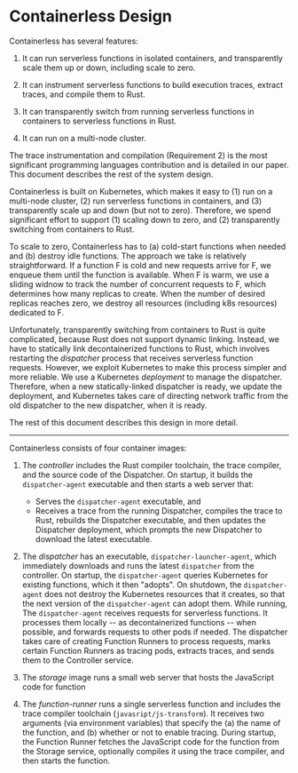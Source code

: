 Containerless Design
====================

Containerless has several features:

1. It can run serverless functions in isolated containers, and
   transparently scale them up or down, including scale to zero.
   
2. It can instrument serverless functions to build execution
   traces, extract traces, and compile them to Rust.

3. It can transparently switch from running serverless functions
   in containers to serverless functions in Rust.

4. It can run on a multi-node cluster.

The trace instrumentation and compilation (Requirement 2) is the most
significant programming languages contribution and is detailed in our paper.
This document describes the rest of the system design.

Containerless is built on Kubernetes, which makes it easy to (1) run on a
multi-node cluster, (2) run serverless functions in containers, and (3)
transparently scale up and down (but not to zero). Therefore, we spend
significant effort to support (1) scaling down to zero, and (2) transparently
switching from containers to Rust.

To scale to zero, Containerless has to (a) cold-start functions when needed and
(b) destroy idle functions. The approach we take is relatively straightforward.
If a function F is cold and new requests arrive for F, we enqueue them until
the function is available. When F is warm, we use a sliding widnow to track the
number of concurrent requests to F, which determines how many replicas to create.
When the number of desired replicas reaches zero, we destroy all resources
(including k8s resources) dedicated to F.

Unfortunately, transparently switching from containers to Rust is quite
complicated, because Rust does not support dynamic linking. Instead, we have to
statically link decontainerized functions to Rust, which involves restarting
the *dispatcher* process that receives serverless function requests. However,
we exploit Kubernetes to make this process simpler and more reliable. We use a
Kubernetes *deployment* to manage the dispatcher. Therefore, when a new
statically-linked dispatcher is ready, we update the deployment, and Kubernetes
takes care of directing network traffic from the old dispatcher to the new
dispatcher, when it is ready.

The rest of this document describes this design in more detail.

---

Containerless consists of four container images:

1. The *controller* includes the Rust compiler toolchain, the trace compiler, and 
   the source code of the Dispatcher. On startup, it builds the `dispatcher-agent`
   executable and then starts a web server that:
   
   - Serves the `dispatcher-agent` executable, and
   - Receives a trace from the running Dispatcher, compiles the trace to Rust,
     rebuilds the Dispatcher executable, and then updates the Dispatcher 
     deployment, which prompts the new Dispatcher to download the latest
     executable.

1. The *dispatcher* has an executable, `dispatcher-launcher-agent`, which
   immediately downloads and runs the latest `dispatcher` from the controller.
   On startup, the `dispatcher-agent` queries Kubernetes for existing
   functions, which it then "adopts". On shutdown, the `dispatcher-agent`
   does not destroy the Kubernetes resources that it creates, so that the
   next version of the `dispatcher-agent` can adopt them. While running,
   The `dispatcher-agent` receives requests for serverless functions. It
   processes them locally -- as decontainerized functions -- when possible, and
   forwards requests to other pods if needed. The dispatcher takes care of
   creating Function Runners to process requests, marks certain Function Runners
   as tracing pods, extracts traces, and sends  them to the Controller service.

3. The *storage* image runs a small web server that hosts the JavaScript
   code for function

4. The *function-runner* runs a single serverless function and includes the trace
   compiler toolchain (`javasript/js-transform`). It receives two arguments
   (via environment variables) that specify the (a) the name of the function,
   and (b) whether or not to enable tracing. During startup, the Function
   Runner fetches the JavaScript code for the function from the Storage service,
   optionally compiles it using the trace compiler, and then starts the
   function.